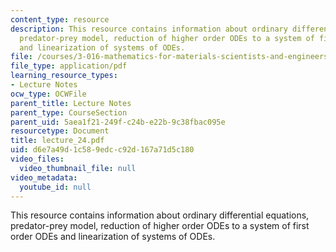 ```yaml
---
content_type: resource
description: This resource contains information about ordinary differential equations,
  predator-prey model, reduction of higher order ODEs to a system of first order ODEs
  and linearization of systems of ODEs.
file: /courses/3-016-mathematics-for-materials-scientists-and-engineers-fall-2005/d6e7a49d1c589edcc92d167a71d5c180_lecture_24.pdf
file_type: application/pdf
learning_resource_types:
- Lecture Notes
ocw_type: OCWFile
parent_title: Lecture Notes
parent_type: CourseSection
parent_uid: 5aea1f21-249f-c24b-e22b-9c38fbac095e
resourcetype: Document
title: lecture_24.pdf
uid: d6e7a49d-1c58-9edc-c92d-167a71d5c180
video_files:
  video_thumbnail_file: null
video_metadata:
  youtube_id: null
---
```

This resource contains information about ordinary differential equations, predator-prey model, reduction of higher order ODEs to a system of first order ODEs and linearization of systems of ODEs.